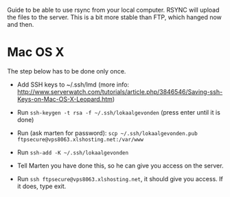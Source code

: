 Guide to be able to use rsync from your local computer. RSYNC will upload the files to the server.
This is a bit more stable than FTP, which hanged now and then.

Mac OS X
========

The step below has to be done only once. 

* Add SSH keys to ~/.ssh/lmd (more info: http://www.serverwatch.com/tutorials/article.php/3846546/Saving-ssh-Keys-on-Mac-OS-X-Leopard.htm)

* Run `ssh-keygen -t rsa -f ~/.ssh/lokaalgevonden` (press enter until it is done)
* Run (ask marten for password): `scp ~/.ssh/lokaalgevonden.pub ftpsecure@vps8063.xlshosting.net:/var/www` 
* Run `ssh-add -K ~/.ssh/lokaalgevonden`
* Tell Marten you have done this, so he can give you access on the server.
* Run `ssh ftpsecure@vps8063.xlshosting.net`, it should give you access. If it does, type exit.




